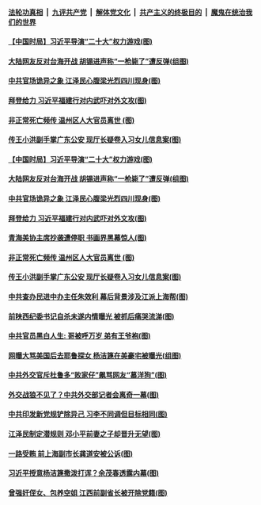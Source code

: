 

####  [法轮功真相](../../../../basic/blob/master/README.md?t=04011331) &nbsp;|&nbsp; [九评共产党](../../../../9ping.md/blob/master/README.md?t=04011331) &nbsp;|&nbsp; [解体党文化](../../../../jtdwh.md/blob/master/README.md?t=04011331)  &nbsp;|&nbsp; [共产主义的终极目的](../../../../gczydzjmd.md/blob/master/README.md?t=04011331) &nbsp;|&nbsp; [魔鬼在统治我们的世界](../../../../mgztzwmdsj.md/blob/master/README.md?t=04011331) 

#### [【中国时局】习近平导演“二十大”权力游戏(图)](../pages/p2/967350.md?t=04011331) 

#### [大陆网友反对台海开战 胡锡进声称“一枪毙了”遭反弹(组图)](../pages/p2/967398.md?t=04011331) 

#### [中共官场诡异之象 江泽民心腹梁光烈四川现身(图)](../pages/p2/967392.md?t=04011331) 

#### [拜登给力 习近平福建行对内武吓对外文攻(图)](../pages/p2/967379.md?t=04011331) 

#### [非正常死亡频传 温州区人大官员离世 (图)](../pages/p2/967342.md?t=04011331) 

#### [传王小洪副手掌广东公安 现厅长疑卷入习女儿信息案(图)](../pages/p2/967310.md?t=04011331) 

#### [【中国时局】习近平导演“二十大”权力游戏(图)](../pages/p2/967350.md?t=04011331) 

#### [大陆网友反对台海开战 胡锡进声称“一枪毙了”遭反弹(组图)](../pages/p2/967398.md?t=04011331) 

#### [中共官场诡异之象 江泽民心腹梁光烈四川现身(图)](../pages/p2/967392.md?t=04011331) 

#### [拜登给力 习近平福建行对内武吓对外文攻(图)](../pages/p2/967379.md?t=04011331) 

#### [青海美协主席抄袭遭停职 书画界黑幕惊人(图)](../pages/p2/967302.md?t=04011331) 

#### [非正常死亡频传 温州区人大官员离世 (图)](../pages/p2/967342.md?t=04011331) 

#### [传王小洪副手掌广东公安 现厅长疑卷入习女儿信息案(图)](../pages/p2/967310.md?t=04011331) 

#### [中共查办民进中办主任朱效利 幕后背景涉及江派上海帮(图)](../pages/p2/967287.md?t=04011331) 

#### [前陕西纪委书记自杀未遂内情曝光 被抓后痛哭流涕(图)](../pages/p2/967207.md?t=04011331) 

#### [中共官员黑白人生: 哥被呼万岁 弟有王爷袍(图)](../pages/p2/967264.md?t=04011331) 

#### [网曝大骂美国后去耶鲁探女 杨洁篪在美豪宅被曝光(组图)](../pages/p2/967240.md?t=04011331) 


#### [中共外交官斥杜鲁多“败家仔”飙骂网友“慕洋狗”(图)](../pages/p2/967193.md?t=04011331) 

#### [外交战狼不见了？中共外交部记者会离奇一幕(图)](../pages/p2/967172.md?t=04011331) 

#### [中共印发新党规铲除异己 习李不同调但目标相同(图)](../pages/p2/967185.md?t=04011331) 

#### [江泽民制定潜规则 邓小平前妻之子却晋升无望(图)](../pages/p2/967153.md?t=04011331) 

#### [一路受贿 前上海副市长龚道安被公诉(图)](../pages/p2/967136.md?t=04011331) 


#### [习近平授意杨洁篪撒泼打诨？余茂春透露内幕(图)](../pages/p2/967099.md?t=04011331) 

#### [曾强奸侄女、包养空姐 江西前副省长被开除党籍(图)](../pages/p2/967080.md?t=04011331) 

